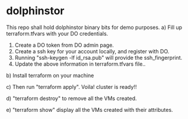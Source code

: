 # dolphinstor
This repo shall hold dolphinstor binary bits for demo purposes.
a) Fill up terraform.tfvars with your DO credentials.
1. Create a DO token from DO admin page.
2. Create a ssh key for your account locally, and register with DO.
3. Running "ssh-keygen -lf id_rsa.pub" will provide the ssh_fingerprint.
4. Update the above information in terraform.tfvars file..

b) Install terraform on your machine

c) Then run "terraform apply". Voila! cluster is ready!!

d) "terraform destroy" to remove all the VMs created.

e) "terraform show" display all the VMs created with their attributes.
